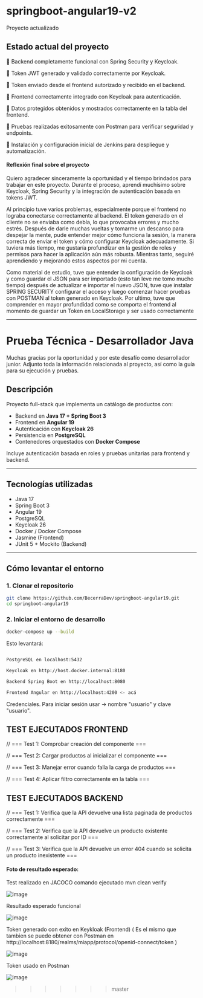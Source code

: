 
# springboot-angular19-v2
Proyecto actualizado

## Estado actual del proyecto

🔵 Backend completamente funcional con Spring Security y Keycloak.

🔵 Token JWT generado y validado correctamente por Keycloak.

🔵 Token enviado desde el frontend autorizado y recibido en el backend.

🔵 Frontend correctamente integrado con Keycloak para autenticación.

🔵 Datos protegidos obtenidos y mostrados correctamente en la tabla del frontend.

🔵 Pruebas realizadas exitosamente con Postman para verificar seguridad y endpoints.

🔵 Instalación y configuración inicial de Jenkins para despliegue y automatización.

  
#### Reflexión final sobre el proyecto ####

Quiero agradecer sinceramente la oportunidad y el tiempo brindados para trabajar en este proyecto. Durante el proceso, aprendí muchísimo sobre Keycloak, Spring Security y la integración de autenticación basada en tokens JWT.

Al principio tuve varios problemas, especialmente porque el frontend no lograba conectarse correctamente al backend. El token generado en el cliente no se enviaba como debía, lo que provocaba errores y mucho estrés. Después de darle muchas vueltas y tomarme un descanso para despejar la mente, pude entender mejor cómo funciona la sesión, la manera correcta de enviar el token y cómo configurar Keycloak adecuadamente. Si tuviera más tiempo, me gustaría profundizar en la gestión de roles y permisos para hacer la aplicación aún más robusta. Mientras tanto, seguiré aprendiendo y mejorando estos aspectos por mi cuenta.

Como material de estudio, tuve que entender la configuración de Keycloak y como guardar el JSON para ser importado (esto tan leve me tomo mucho tiempo) después de actualizar e importar el nuevo JSON, tuve que instalar SPRING SECURITY configurar el acceso y luego comenzar hacer pruebas con POSTMAN al token generado en Keycloak. Por ultimo, tuve que comprender en mayor profundidad como se comporta el frontend al momento de guardar un Token en LocalStorage y ser usado correctamente

---

# Prueba Técnica - Desarrollador Java

Muchas gracias por la oportunidad y por este desafío como desarrollador junior. Adjunto toda la información relacionada al proyecto, así como la guía para su ejecución y pruebas.

## Descripción

Proyecto full-stack que implementa un catálogo de productos con:

- Backend en **Java 17 + Spring Boot 3**  
- Frontend en **Angular 19**  
- Autenticación con **Keycloak 26**  
- Persistencia en **PostgreSQL**  
- Contenedores orquestados con **Docker Compose**  

Incluye autenticación basada en roles y pruebas unitarias para frontend y backend.

---

## Tecnologías utilizadas

- Java 17  
- Spring Boot 3  
- Angular 19  
- PostgreSQL  
- Keycloak 26  
- Docker / Docker Compose  
- Jasmine (Frontend)  
- JUnit 5 + Mockito (Backend)  

---

## Cómo levantar el entorno

### 1. Clonar el repositorio

```bash
git clone https://github.com/BecerraDev/springboot-angular19.git
cd springboot-angular19
```

### 2. Iniciar el entorno de desarrollo
```bash
docker-compose up --build
```
Esto levantará: 

```bash

PostgreSQL en localhost:5432

Keycloak en http://host.docker.internal:8180

Backend Spring Boot en http://localhost:8080

Frontend Angular en http://localhost:4200 <- acá

```

Credenciales. 
Para iniciar sesión usar -> nombre "usuario" y clave "usuario".


## TEST EJECUTADOS FRONTEND

  // === Test 1: Comprobar creación del componente ===

  // === Test 2: Cargar productos al inicializar el componente ===

  // === Test 3: Manejar error cuando falla la carga de productos ===

  // === Test 4: Aplicar filtro correctamente en la tabla ===

## TEST EJECUTADOS BACKEND

  // === Test 1:  Verifica que la API devuelve una lista paginada de productos correctamente === 

  // === Test 2: Verifica que la API devuelve un producto existente correctamente al solicitar por ID ===

  // === Test 3: Verifica que la API devuelve un error 404 cuando se solicita un producto inexistente ===


  #### Foto de resultado esperado: ####

  Test realizado en JACOCO comando ejecutado mvn clean verify

  ![image](https://github.com/user-attachments/assets/58ca545a-85d8-40ad-8bf1-647ff486cc05)

  Resultado esperado funcional
  
  ![image](https://github.com/user-attachments/assets/f174b96e-fb40-4aca-b67b-daa90e809533)

  Token generado con exito en Keykloak (Frontend)
  ( Es el mismo que tambien se puede obtener con Postman en http://localhost:8180/realms/miapp/protocol/openid-connect/token )

  ![image](https://github.com/user-attachments/assets/9b2b31fa-dbe4-4a5c-8e0a-6c042c59cf91)

  Token usado en Postman 

  ![image](https://github.com/user-attachments/assets/c020fbcd-6571-4f5e-acff-d0d0e3b55072)








>>>>>>> master
